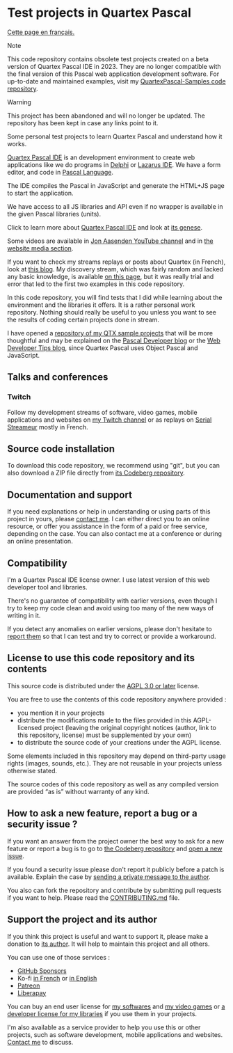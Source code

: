 # Test projects in Quartex Pascal

[Cette page en français.](LISEZMOI.md)

> [!NOTE]
> This code repository contains obsolete test projects created on a beta version of Quartex Pascal IDE in 2023. They are no longer compatible with the final version of this Pascal web application development software.
> For up-to-date and maintained examples, visit my [QuartexPascal-Samples code repository](https://codeberg.org/PatrickPremartin/QuartexPascal-Samples).

> [!WARNING]
> This project has been abandoned and will no longer be updated. The repository has been kept in case any links point to it.

Some personal test projects to learn Quartex Pascal and understand how it works.

[Quartex Pascal IDE](https://quartexdeveloper.com) is an development environment to create web applications like we do programs in [Delphi](https://developpeur-pascal.fr/delphi.html) or [Lazarus IDE](https://developpeur-pascal.fr/lazarus.html). We have a form editor, and code in [Pascal Language](https://developpeur-pascal.fr/pascal-objet.html).

The IDE compiles the Pascal in JavaScript and generate the HTML+JS page to start the application.

We have access to all JS libraries and API even if no wrapper is available in the given Pascal libraries (units).

Click to learn more about [Quartex Pascal IDE](https://quartexdeveloper.com) and look at [its genese](https://jonlennartaasenden.wordpress.com/category/qtx/).

Some videos are available in [Jon Aasenden YouTube channel](https://www.youtube.com/@CipherDiaz/search?query=quartex) and in [the website media section](https://quartexdeveloper.com/media-and-press/).

If you want to check my streams replays or posts about Quartex (in French), look at [this blog](https://developpeur-pascal.fr/quartex-pascal.html). My discovery stream, which was fairly random and lacked any basic knowledge, is available [on this page](https://developpeur-pascal.fr/decouverte-de-quartex-pascal-from-scratch.html), but it was really trial and error that led to the first two examples in this code repository.

In this code repository, you will find tests that I did while learning about the environment and the libraries it offers. It is a rather personal work repository. Nothing should really be useful to you unless you want to see the results of coding certain projects done in stream.

I have opened a [repository of my QTX sample projects](https://codeberg.org/PatrickPremartin/QuartexPascal-Samples) that will be more thoughtful and may be explained on the [Pascal Developer blog](https://developpeur-pascal.fr/) or the [Web Developer Tips blog](https://trucs-de-developpeur-web.fr/), since Quartex Pascal uses Object Pascal and JavaScript.

## Talks and conferences

### Twitch

Follow my development streams of software, video games, mobile applications and websites on [my Twitch channel](https://www.twitch.tv/patrickpremartin) or as replays on [Serial Streameur](https://serialstreameur.fr) mostly in French.

## Source code installation

To download this code repository, we recommend using "git", but you can also download a ZIP file directly from [its Codeberg repository](https://codeberg.org/PatrickPremartin/QuartexPascal-Samples).

## Documentation and support

If you need explanations or help in understanding or using parts of this project in yours, please [contact me](https://developpeur-pascal.fr/nous-contacter.php). I can either direct you to an online resource, or offer you assistance in the form of a paid or free service, depending on the case. You can also contact me at a conference or during an online presentation.

## Compatibility

I'm a Quartex Pascal IDE license owner. I use latest version of this web developer tool and libraries.

There's no guarantee of compatibility with earlier versions, even though I try to keep my code clean and avoid using too many of the new ways of writing in it.

If you detect any anomalies on earlier versions, please don't hesitate to [report them](https://codeberg.org/PatrickPremartin/QuartexPascal-Samples/issues) so that I can test and try to correct or provide a workaround.

## License to use this code repository and its contents

This source code is distributed under the [AGPL 3.0 or later](https://choosealicense.com/licenses/agpl-3.0/) license.

You are free to use the contents of this code repository anywhere provided :
* you mention it in your projects
* distribute the modifications made to the files provided in this AGPL-licensed project (leaving the original copyright notices (author, link to this repository, license) must be supplemented by your own)
* to distribute the source code of your creations under the AGPL license.

Some elements included in this repository may depend on third-party usage rights (images, sounds, etc.). They are not reusable in your projects unless otherwise stated.

The source codes of this code repository as well as any compiled version are provided “as is” without warranty of any kind.

## How to ask a new feature, report a bug or a security issue ?

If you want an answer from the project owner the best way to ask for a new feature or report a bug is to go to [the Codeberg repository](https://codeberg.org/PatrickPremartin/QuartexPascal-Samples) and [open a new issue](https://codeberg.org/PatrickPremartin/QuartexPascal-Samples/issues).

If you found a security issue please don't report it publicly before a patch is available. Explain the case by [sending a private message to the author](https://developpeur-pascal.fr/nous-contacter.php).

You also can fork the repository and contribute by submitting pull requests if you want to help. Please read the [CONTRIBUTING.md](CONTRIBUTING.md) file.

## Support the project and its author

If you think this project is useful and want to support it, please make a donation to [its author](https://github.com/DeveloppeurPascal). It will help to maintain this project and all others.

You can use one of those services :

* [GitHub Sponsors](https://github.com/sponsors/DeveloppeurPascal)
* Ko-fi [in French](https://ko-fi.com/patrick_premartin_fr) or [in English](https://ko-fi.com/patrick_premartin_en)
* [Patreon](https://www.patreon.com/patrickpremartin)
* [Liberapay](https://liberapay.com/PatrickPremartin)

You can buy an end user license for [my softwares](https://lic.olfsoftware.fr/products.php?lng=en) and [my video games](https://lic.gamolf.fr/products.php?lng=en) or [a developer license for my libraries](https://lic.developpeur-pascal.fr/products.php?lng=en) if you use them in your projects.

I'm also available as a service provider to help you use this or other projects, such as software development, mobile applications and websites. [Contact me](https://vasur.fr/about) to discuss.
